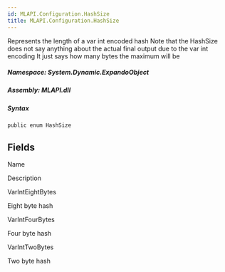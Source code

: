 ```yaml
---  
id: MLAPI.Configuration.HashSize
title: MLAPI.Configuration.HashSize
---
```


<div class="markdown level0 summary">

Represents the length of a var int encoded hash Note that the HashSize
does not say anything about the actual final output due to the var int
encoding It just says how many bytes the maximum will be

</div>

<div class="markdown level0 conceptual">

</div>

##### **Namespace**: System.Dynamic.ExpandoObject

##### **Assembly**: MLAPI.dll

##### Syntax

    public enum HashSize

## Fields

Name

Description

VarIntEightBytes

Eight byte hash

VarIntFourBytes

Four byte hash

VarIntTwoBytes

Two byte hash
